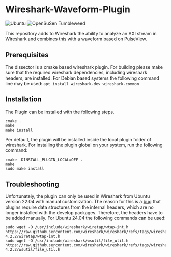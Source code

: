 # Wireshark-Waveform-Plugin

![Ubuntu](https://github.com/pmo73/Wireshark-Waveform-Plugin/actions/workflows/ubuntu.yml/badge.svg)
![OpenSuSen Tumbleweed](https://github.com/pmo73/Wireshark-Waveform-Plugin/actions/workflows/opensuse.yml/badge.svg)

This repository adds to Wireshark the ability to analyze an AXI stream in Wireshark and combines this with a waveform
based on PulseView.


## Prerequisites

The dissector is a cmake based wireshark plugin. For building please make sure that the required wireshark dependencies,
including wireshark headers, are installed. For Debian based systems the following command line may be
used: `apt install wireshark-dev wireshark-common`

## Installation

The Plugin can be installed with the following steps.

```shell
cmake .
make
make install
```

Per default, the plugin will be installed inside the local plugin folder of wireshark. For installing the plugin global
on your system, run the following command:

```shell
cmake -DINSTALL_PLUGIN_LOCAL=OFF .
make
sudo make install
```

## Troubleshooting

Unfortunately, the plugin can only be used in Wireshark from Ubuntu version 22.04 with manual customization. The reason
for this is a [bug](https://gitlab.com/wireshark/wireshark/-/issues/20003) that plugins require data structures from the internal headers, which are no longer installed with the
develop packages. Therefore, the headers have to be added manually. For Ubuntu 24.04 the following commands can be used:
```shell
sudo wget -O /usr/include/wireshark/wiretap/wtap-int.h https://raw.githubusercontent.com/wireshark/wireshark/refs/tags/wireshark-4.2.2/wiretap/wtap-int.h
sudo wget -O /usr/include/wireshark/wsutil/file_util.h https://raw.githubusercontent.com/wireshark/wireshark/refs/tags/wireshark-4.2.2/wsutil/file_util.h
```

